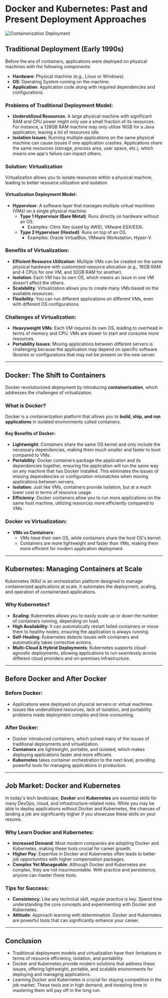 # Docker and Kubernetes: Past and Present Deployment Approaches

![Containerization Deployment](https://media.licdn.com/dms/image/v2/C4E12AQHQngKTV490iQ/article-cover_image-shrink_720_1280/article-cover_image-shrink_720_1280/0/1594067498315?e=2147483647&v=beta&t=clWMPizxJtDVvoB8NuzuWfZi7r6Ks41K3rCxuzzdxl4)


## Traditional Deployment (Early 1990s)
Before the era of containers, applications were deployed on physical machines with the following components:

- **Hardware**: Physical machine (e.g., Linux or Windows).
- **OS**: Operating System running on the machine.
- **Application**: Application code along with required dependencies and configurations.

### Problems of Traditional Deployment Model:
- **Underutilized Resources**: A large physical machine with significant RAM and CPU power might only use a small fraction of its resources. For instance, a 128GB RAM machine may only utilize 16GB for a Java application, leaving a lot of resources idle.
- **Isolation Issues**: Running multiple applications on the same physical machine can cause issues if one application crashes. Applications share the same resources (storage, process area, user space, etc.), which means one app's failure can impact others.
  
### Solution: Virtualization
Virtualization allows you to isolate resources within a physical machine, leading to better resource utilization and isolation.

#### Virtualization Deployment Model:
- **Hypervisor**: A software layer that manages multiple virtual machines (VMs) on a single physical machine.
  - **Type 1 Hypervisor (Bare Metal)**: Runs directly on hardware without an OS.
    - Examples: Citrix Xen (used by AWS), VMware ESX/ESXi.
  - **Type 2 Hypervisor (Hosted)**: Runs on top of an OS.
    - Examples: Oracle VirtualBox, VMware Workstation, Hyper-V.

### Benefits of Virtualization:
- **Efficient Resource Utilization**: Multiple VMs can be created on the same physical hardware with customized resource allocation (e.g., 16GB RAM and 4 CPUs for one VM, and 32GB RAM for another).
- **Isolation**: Each VM has its own OS, which means an issue in one VM doesn't affect the others.
- **Scalability**: Virtualization allows you to create many VMs based on the available resources.
- **Flexibility**: You can run different applications on different VMs, even with different OS configurations.

### Challenges of Virtualization:
- **Heavyweight VMs**: Each VM requires its own OS, leading to overhead in terms of memory and CPU. VMs are slower to start and consume more resources.
- **Portability Issues**: Moving applications between different servers is challenging because the application may depend on specific software libraries or configurations that may not be present on the new server.

---

## Docker: The Shift to Containers

Docker revolutionized deployment by introducing **containerization**, which addresses the challenges of virtualization.

### What is Docker?
Docker is a containerization platform that allows you to **build, ship, and run applications** in isolated environments called containers.

#### Key Benefits of Docker:
- **Lightweight**: Containers share the same OS kernel and only include the necessary dependencies, making them much smaller and faster to boot compared to VMs.
- **Portability**: Docker containers package the application and its dependencies together, ensuring the application will run the same way on any machine that has Docker installed. This eliminates the issues of missing dependencies or configuration mismatches when moving applications between servers.
- **Isolation**: Just like VMs, containers provide isolation, but at a much lower cost in terms of resource usage.
- **Efficiency**: Docker containers allow you to run more applications on the same host machine, utilizing resources more efficiently compared to VMs.

### Docker vs Virtualization:
- **VMs vs Containers**:
  - VMs have their own OS, while containers share the host OS's kernel.
  - Containers are more lightweight and faster than VMs, making them more efficient for modern application deployment.

---

## Kubernetes: Managing Containers at Scale

Kubernetes (K8s) is an orchestration platform designed to manage containerized applications at scale. It automates the deployment, scaling, and operation of containerized applications.

### Why Kubernetes?
- **Scaling**: Kubernetes allows you to easily scale up or down the number of containers running, depending on load.
- **High Availability**: It can automatically restart failed containers or move them to healthy nodes, ensuring the application is always running.
- **Self-Healing**: Kubernetes detects issues with containers and automatically takes corrective actions.
- **Multi-Cloud & Hybrid Deployments**: Kubernetes supports cloud-agnostic deployments, allowing applications to run seamlessly across different cloud providers and on-premises infrastructure.

---

## Before Docker and After Docker

### **Before Docker**:
- Applications were deployed on physical servers or virtual machines.
- Issues like underutilized resources, lack of isolation, and portability problems made deployment complex and time-consuming.

### **After Docker**:
- Docker introduced containers, which solved many of the issues of traditional deployments and virtualization.
- **Containers** are lightweight, portable, and isolated, which makes deploying applications faster and more efficient.
- **Kubernetes** takes container orchestration to the next level, providing powerful tools for managing applications in production.

---

## Job Market: Docker and Kubernetes

In today's tech landscape, **Docker** and **Kubernetes** are essential skills for many DevOps, cloud, and infrastructure-related roles. While you may be able to deploy applications without Docker and Kubernetes, the chances of landing a job are significantly higher if you showcase these skills on your resume.

### Why Learn Docker and Kubernetes:
- **Increased Demand**: Most modern companies are adopting Docker and Kubernetes, making these tools crucial for career growth.
- **Higher Pay**: Expertise in Docker and Kubernetes often leads to better job opportunities with higher compensation packages.
- **Complex Yet Manageable**: Although Docker and Kubernetes are complex, they are not insurmountable. With practice and persistence, anyone can master these tools.

### Tips for Success:
- **Consistency**: Like any technical skill, regular practice is key. Spend time understanding the core concepts and experimenting with Docker and Kubernetes.
- **Attitude**: Approach learning with determination. Docker and Kubernetes are powerful tools that can significantly enhance your career.

---

## Conclusion

- Traditional deployment models and virtualization have their limitations in terms of resource efficiency, isolation, and portability.
- Docker and Kubernetes provide modern solutions that address these issues, offering lightweight, portable, and scalable environments for deploying and managing applications.
- Learning Docker and Kubernetes is crucial for staying competitive in the job market. These tools are in high demand, and investing time in mastering them will pay off in the long run.

